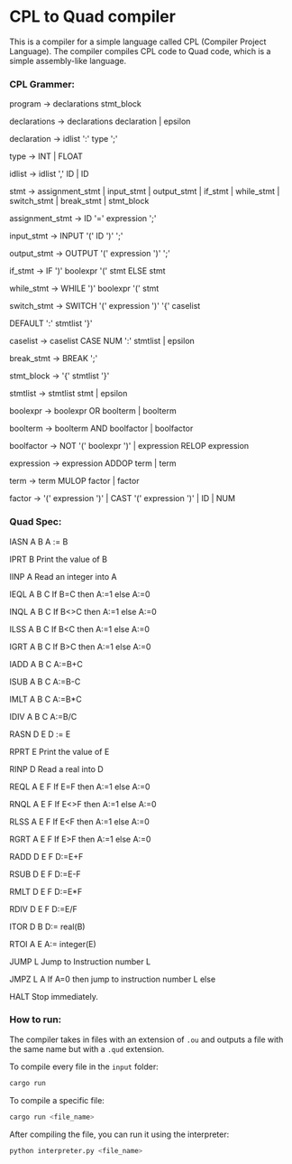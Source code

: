 # CPL to Quad compiler

This is a compiler for a simple language called CPL (Compiler Project Language).
The compiler compiles CPL code to Quad code, which is a simple assembly-like language.

### CPL Grammer:

program -> declarations stmt_block

declarations -> declarations declaration
| epsilon

declaration -> idlist ':' type ';'

type -> INT | FLOAT

idlist -> idlist ',' ID | ID

stmt -> assignment_stmt
| input_stmt
| output_stmt
| if_stmt
| while_stmt
| switch_stmt
| break_stmt
| stmt_block

assignment_stmt -> ID '=' expression ';'

input_stmt -> INPUT '(' ID ')' ';'

output_stmt -> OUTPUT '(' expression ')' ';'

if_stmt -> IF ')' boolexpr '(' stmt ELSE stmt

while_stmt -> WHILE ')' boolexpr '(' stmt

switch_stmt -> SWITCH '(' expression ')' '{' caselist

DEFAULT ':' stmtlist '}'

caselist -> caselist CASE NUM ':' stmtlist
| epsilon

break_stmt -> BREAK ';'

stmt_block -> '{' stmtlist '}'

stmtlist -> stmtlist stmt
| epsilon

boolexpr -> boolexpr OR boolterm
| boolterm

boolterm -> boolterm AND boolfactor
| boolfactor

boolfactor -> NOT '(' boolexpr ')'
| expression RELOP expression

expression -> expression ADDOP term
| term

term -> term MULOP factor
| factor

factor -> '(' expression ')'
| CAST '(' expression ')'
| ID
| NUM

### Quad Spec:

IASN A B A := B

IPRT B Print the value of B

IINP A Read an integer into A

IEQL A B C If B=C then A:=1 else A:=0

INQL A B C If B<>C then A:=1 else A:=0

ILSS A B C If B<C then A:=1 else A:=0

IGRT A B C If B>C then A:=1 else A:=0

IADD A B C A:=B+C

ISUB A B C A:=B-C

IMLT A B C A:=B\*C

IDIV A B C A:=B/C

RASN D E D := E

RPRT E Print the value of E

RINP D Read a real into D

REQL A E F If E=F then A:=1 else A:=0

RNQL A E F If E<>F then A:=1 else A:=0

RLSS A E F If E<F then A:=1 else A:=0

RGRT A E F If E>F then A:=1 else A:=0

RADD D E F D:=E+F

RSUB D E F D:=E-F

RMLT D E F D:=E\*F

RDIV D E F D:=E/F

ITOR D B D:= real(B)

RTOI A E A:= integer(E)

JUMP L Jump to Instruction number L

JMPZ L A If A=0 then jump to instruction number L else

HALT Stop immediately.

### How to run:

The compiler takes in files with an extension of `.ou` and outputs a file with the same name but with a `.qud` extension.

To compile every file in the `input` folder:

```bash
cargo run
```

To compile a specific file:

```bash
cargo run <file_name>
```

After compiling the file, you can run it using the interpreter:

```bash
python interpreter.py <file_name>
```
